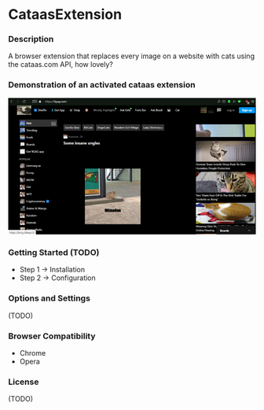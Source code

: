 # CataasExtension

### Description
A browser extension that replaces every image on a website with cats using the
cataas.com API, how lovely?

### Demonstration of an activated cataas extension
![alt text](https://raw.githubusercontent.com/jedi101/CataasExtension/master/documentation/Screenshot2.png)

### Getting Started (TODO)
  * Step 1 -> Installation
  * Step 2 -> Configuration

### Options and Settings
(TODO)

### Browser Compatibility
  * Chrome
  * Opera

### License
(TODO)

